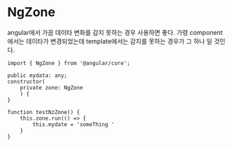 # NgZone

angular에서 가끔 데이타 변화를 감지 못하는 경우 사용하면 좋다.
가령 component 에서는 데이타가 변경되었는데 template에서는 감지를 못하는 경우가 그 하나 일 것인다.

```
import { NgZone } from '@angular/core';

public mydata: any;
constructor(
    private zone: NgZone
    ) {
}

function testNzZone() {
    this.zone.run(() => {
        this.mydate = 'someThing '
    }
}

```